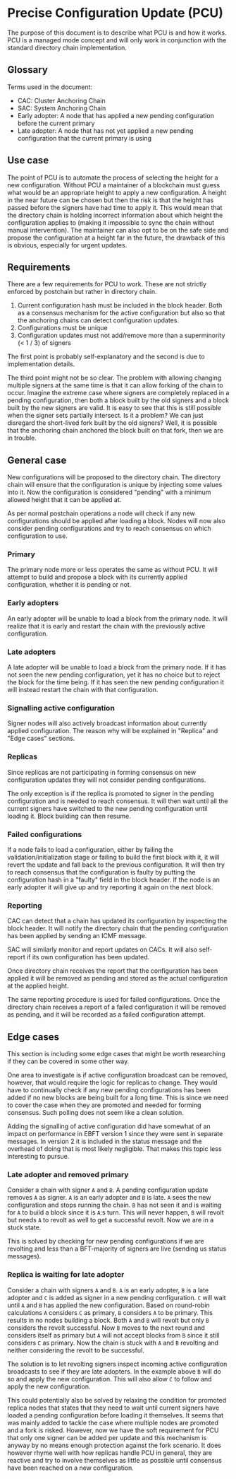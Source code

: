 # Precise Configuration Update (PCU)

The purpose of this document is to describe what PCU is and how it works.
PCU is a managed mode concept and will only work in conjunction with the standard directory chain implementation.

## Glossary

Terms used in the document:

* CAC: Cluster Anchoring Chain
* SAC: System Anchoring Chain
* Early adopter: A node that has applied a new pending configuration before the current primary
* Late adopter: A node that has not yet applied a new pending configuration that the current primary is using

## Use case

The point of PCU is to automate the process of selecting the height for a new configuration. Without PCU a maintainer
of a blockchain must guess what would be an appropriate height to apply a new configuration. A height in the near future
can be chosen but then the risk is that the height has passed before the signers have had time to apply it. This would
mean that the directory chain is holding incorrect information about which height the configuration applies to
(making it impossible to sync the chain without manual intervention). The maintainer can also opt to be on the safe side
and propose the configuration at a height far in the future, the drawback of this is obvious, especially for urgent
updates.

## Requirements

There are a few requirements for PCU to work. These are not strictly enforced by postchain but rather in directory
chain.

1. Current configuration hash must be included in the block header. Both as a consensus mechanism for the active
   configuration but also so that the anchoring chains can detect configuration updates.
2. Configurations must be unique
3. Configuration updates must not add/remove more than a superminority (< 1 / 3) of signers

The first point is probably self-explanatory and the second is due to implementation details.

The third point might not be so clear. The problem with allowing changing multiple signers at the same time is that it
can allow forking of the chain to occur. Imagine the extreme case where signers are completely replaced in a pending
configuration, then both a block built by the old signers and a block built by the new signers are valid. It is easy to
see that this is still possible when the signer sets partially intersect. Is it a problem? We can just disregard the
short-lived fork built by the old signers? Well, it is possible that the anchoring chain anchored the block built on
that fork, then we are in trouble.

## General case

New configurations will be proposed to the directory chain. The directory chain will ensure that the configuration is
unique by injecting some values into it. Now the configuration is considered "pending" with a minimum allowed height
that it can be applied at.

As per normal postchain operations a node will check if any new configurations should be applied after loading a block.
Nodes will now also consider pending configurations and try to reach consensus on which configuration to use.

### Primary

The primary node more or less operates the same as without PCU. It will attempt to build and propose a block with its
currently applied configuration, whether it is pending or not.

### Early adopters

An early adopter will be unable to load a block from the primary node. It will realize that it is early and restart the
chain with the previously active configuration.

### Late adopters

A late adopter will be unable to load a block from the primary node. If it has not seen the new pending configuration,
yet it has no choice but to reject the block for the time being. If it has seen the new pending configuration it will
instead restart the chain with that configuration.

### Signalling active configuration

Signer nodes will also actively broadcast information about currently applied configuration. The reason why will be
explained in "Replica" and "Edge cases" sections.

### Replicas

Since replicas are not participating in forming consensus on new configuration updates they will not consider pending
configurations.

The only exception is if the replica is promoted to signer in the pending configuration and is needed to reach
consensus. It will then wait until all the current signers have switched to the new pending configuration until loading
it. Block building can then resume.

### Failed configurations

If a node fails to load a configuration, either by failing the validation/initialization stage or failing to build the
first block with it, it will revert the update and fall back to the previous configuration. It will then try to reach
consensus that the configuration is faulty by putting the configuration hash in a "faulty" field in the block header. If
the node is an early adopter it will give up and try reporting it again on the next block.

### Reporting

CAC can detect that a chain has updated its configuration by inspecting the block header. It will notify the directory
chain that the pending configuration has been applied by sending an ICMF message.

SAC will similarly monitor and report updates on CACs. It will also self-report if its own configuration has been
updated.

Once directory chain receives the report that the configuration has been applied it will be removed as pending and
stored as the actual configuration at the applied height.

The same reporting procedure is used for failed configurations. Once the directory chain receives a report of a failed
configuration it will be removed as pending, and it will be recorded as a failed configuration attempt.

## Edge cases

This section is including some edge cases that might be worth researching if they can be covered in some other way.

One area to investigate is if active configuration broadcast can be removed, however, that would require the logic for
replicas to change. They would have to continually check if any new pending configurations has been added if no new
blocks are being built for a long time. This is since we need to cover the case when they are promoted and needed for
forming consensus. Such polling does not seem like a clean solution.

Adding the signalling of active configuration did have somewhat of an impact on performance in EBFT version 1 since
they were sent in separate messages. In version 2 it is included in the status message and the overhead of doing that
is most likely negligible. That makes this topic less interesting to pursue.

### Late adopter and removed primary

Consider a chain with signer `A` and `B`. A pending configuration update removes `A` as signer. `A` is an early adopter
and `B` is late. `A` sees the new configuration and stops running the chain. `B` has not seen it and is waiting for `A`
to build a block since it is `A`:s turn. This will never happen, `B` will revolt but needs `A` to revolt as well to get
a successful revolt. Now we are in a stuck state.

This is solved by checking for new pending configurations if we are revolting and less than a BFT-majority of signers
are live (sending us status messages).

### Replica is waiting for late adopter

Consider a chain with signers `A` and `B`. `A` is an early adopter, `B` is a late adopter and `C` is added as signer in
a new pending configuration. `C` will wait until `A` and `B` has applied the new configuration. Based on round-robin
calculations `A` considers `C` as primary, `B` considers `A` to be primary. This results in no nodes building a block.
Both `A` and `B` will revolt but only `B` considers the revolt successful. Now `B` moves to the next round and considers
itself as primary but `A` will not accept blocks from `B` since it still considers `C` as primary. Now the chain is
stuck with `A` and `B` revolting and neither considering the revolt to be successful.

The solution is to let revolting signers inspect incoming active configuration broadcasts to see if they are late
adopters. In the example above `B` will do so and apply the new configuration. This will also allow `C` to follow and
apply the new configuration.

This could potentially also be solved by relaxing the condition for promoted replica nodes that states that they need to
wait until current signers have loaded a pending configuration before loading it themselves. It seems that was mainly
added to tackle the case where multiple nodes are promoted and a fork is risked. However, now we have the soft
requirement for PCU that only one signer can be added per update and this mechanism is anyway by no means enough
protection against the fork scenario. It does however rhyme well with how replicas handle PCU in general, they are
reactive and try to involve themselves as little as possible until consensus have been reached on a new configuration.
